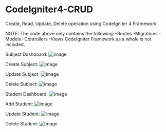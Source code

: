 # CodeIgniter4-CRUD
Create, Read, Update, Delete operation using CodeIgniter 4 Framework

NOTE: The code above only contains the following:
      -Routes
      -Migrations
      -Models
      -Controllers
      -Views
      CodeIgniter Framework as a whole is not included.

Subject Dashboard:
![image](https://github.com/GabrielAmadeus/CodeIgniter4-CRUD/assets/143593330/b9310363-9b61-4a29-ab7d-9885def91d2d)

Create Subject:
![image](https://github.com/GabrielAmadeus/CodeIgniter4-CRUD/assets/143593330/1c95503e-4e1d-424f-b01d-cbfdbc2b1104)

Update Subject:
![image](https://github.com/GabrielAmadeus/CodeIgniter4-CRUD/assets/143593330/2d3ecbbc-e43d-4616-80e6-0d88891a0ec0)

Delete Subject:
![image](https://github.com/GabrielAmadeus/CodeIgniter4-CRUD/assets/143593330/11ec7daa-dc5c-40c7-9843-6e6f0ace123d)

Student Dashboard:
![image](https://github.com/GabrielAmadeus/CodeIgniter4-CRUD/assets/143593330/1ff6790d-6dcb-4d94-8b33-04ec8fab0a24)

Add Student:
![image](https://github.com/GabrielAmadeus/CodeIgniter4-CRUD/assets/143593330/7ad07ce9-65b0-4522-be72-3e3e833d1786)

Update Student:
![image](https://github.com/GabrielAmadeus/CodeIgniter4-CRUD/assets/143593330/6d868119-358c-4bf6-ab27-c941f855caae)

Delete Student:
![image](https://github.com/GabrielAmadeus/CodeIgniter4-CRUD/assets/143593330/5a34b295-62ee-4e33-bb3f-64f425a2647d)

